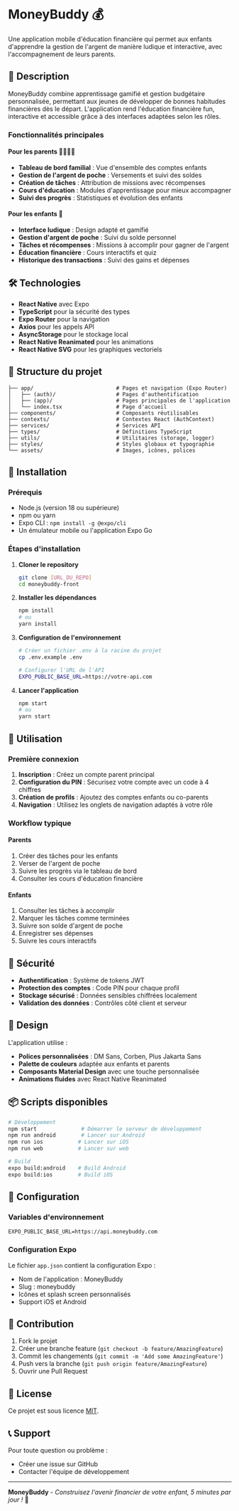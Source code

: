 # MoneyBuddy 💰

Une application mobile d'éducation financière qui permet aux enfants d'apprendre la gestion de l'argent de manière ludique et interactive, avec l'accompagnement de leurs parents.

## 📱 Description

MoneyBuddy combine apprentissage gamifié et gestion budgétaire personnalisée, permettant aux jeunes de développer de bonnes habitudes financières dès le départ. L'application rend l'éducation financière fun, interactive et accessible grâce à des interfaces adaptées selon les rôles.

### Fonctionnalités principales

#### Pour les parents 👨‍👩‍👧‍👦
- **Tableau de bord familial** : Vue d'ensemble des comptes enfants
- **Gestion de l'argent de poche** : Versements et suivi des soldes
- **Création de tâches** : Attribution de missions avec récompenses
- **Cours d'éducation** : Modules d'apprentissage pour mieux accompagner
- **Suivi des progrès** : Statistiques et évolution des enfants

#### Pour les enfants 🔸
- **Interface ludique** : Design adapté et gamifié
- **Gestion d'argent de poche** : Suivi du solde personnel
- **Tâches et récompenses** : Missions à accomplir pour gagner de l'argent
- **Éducation financière** : Cours interactifs et quiz
- **Historique des transactions** : Suivi des gains et dépenses

## 🛠 Technologies

- **React Native** avec Expo
- **TypeScript** pour la sécurité des types
- **Expo Router** pour la navigation
- **Axios** pour les appels API
- **AsyncStorage** pour le stockage local
- **React Native Reanimated** pour les animations
- **React Native SVG** pour les graphiques vectoriels

## 📂 Structure du projet

```
├── app/                          # Pages et navigation (Expo Router)
│   ├── (auth)/                   # Pages d'authentification
│   ├── (app)/                    # Pages principales de l'application
│   └── index.tsx                 # Page d'accueil
├── components/                   # Composants réutilisables
├── contexts/                     # Contextes React (AuthContext)
├── services/                     # Services API
├── types/                        # Définitions TypeScript
├── utils/                        # Utilitaires (storage, logger)
├── styles/                       # Styles globaux et typographie
└── assets/                       # Images, icônes, polices
```

## 🚀 Installation

### Prérequis

- Node.js (version 18 ou supérieure)
- npm ou yarn
- Expo CLI : `npm install -g @expo/cli`
- Un émulateur mobile ou l'application Expo Go

### Étapes d'installation

1. **Cloner le repository**
   ```bash
   git clone [URL_DU_REPO]
   cd moneybuddy-front
   ```

2. **Installer les dépendances**
   ```bash
   npm install
   # ou
   yarn install
   ```

3. **Configuration de l'environnement**
   ```bash
   # Créer un fichier .env à la racine du projet
   cp .env.example .env
   
   # Configurer l'URL de l'API
   EXPO_PUBLIC_BASE_URL=https://votre-api.com
   ```

4. **Lancer l'application**
   ```bash
   npm start
   # ou
   yarn start
   ```

## 📱 Utilisation

### Première connexion

1. **Inscription** : Créez un compte parent principal
2. **Configuration du PIN** : Sécurisez votre compte avec un code à 4 chiffres
3. **Création de profils** : Ajoutez des comptes enfants ou co-parents
4. **Navigation** : Utilisez les onglets de navigation adaptés à votre rôle

### Workflow typique

#### Parents
1. Créer des tâches pour les enfants
2. Verser de l'argent de poche
3. Suivre les progrès via le tableau de bord
4. Consulter les cours d'éducation financière

#### Enfants
1. Consulter les tâches à accomplir
2. Marquer les tâches comme terminées
3. Suivre son solde d'argent de poche
4. Enregistrer ses dépenses
5. Suivre les cours interactifs

## 🔐 Sécurité

- **Authentification** : Système de tokens JWT
- **Protection des comptes** : Code PIN pour chaque profil
- **Stockage sécurisé** : Données sensibles chiffrées localement
- **Validation des données** : Contrôles côté client et serveur

## 🎨 Design

L'application utilise :
- **Polices personnalisées** : DM Sans, Corben, Plus Jakarta Sans
- **Palette de couleurs** adaptée aux enfants et parents
- **Composants Material Design** avec une touche personnalisée
- **Animations fluides** avec React Native Reanimated

## 📦 Scripts disponibles

```bash
# Développement
npm start              # Démarrer le serveur de développement
npm run android        # Lancer sur Android
npm run ios           # Lancer sur iOS
npm run web           # Lancer sur web

# Build
expo build:android    # Build Android
expo build:ios        # Build iOS
```

## 🔧 Configuration

### Variables d'environnement

```env
EXPO_PUBLIC_BASE_URL=https://api.moneybuddy.com
```

### Configuration Expo

Le fichier `app.json` contient la configuration Expo :
- Nom de l'application : MoneyBuddy
- Slug : moneybuddy
- Icônes et splash screen personnalisés
- Support iOS et Android

## 🤝 Contribution

1. Fork le projet
2. Créer une branche feature (`git checkout -b feature/AmazingFeature`)
3. Commit les changements (`git commit -m 'Add some AmazingFeature'`)
4. Push vers la branche (`git push origin feature/AmazingFeature`)
5. Ouvrir une Pull Request

## 📄 License

Ce projet est sous licence [MIT](LICENSE).

## 📞 Support

Pour toute question ou problème :
- Créer une issue sur GitHub
- Contacter l'équipe de développement

---

**MoneyBuddy** - *Construisez l'avenir financier de votre enfant, 5 minutes par jour !* 🚀